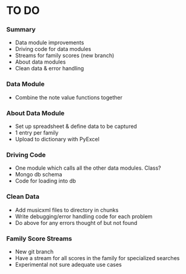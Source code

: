 # TO DO #


### Summary ###

* Data module improvements
* Driving code for data modules
* Streams for family scores (new branch)
* About data modules
* Clean data & error handling


### Data Module ###

* Combine the note value functions together

### About Data Module ###

* Set up spreadsheet & define data to be captured
* 1 entry per family
* Upload to dictionary with PyExcel

### Driving Code ###

* One module which calls all the other data modules.  Class?
* Mongo db schema
* Code for loading into db

### Clean Data ###

* Add musicxml files to directory in chunks
* Write debugging/error handling code for each problem
* Do above for any errors thought of but not found

### Family Score Streams ###

* New git branch
* Have a stream for all scores in the family for specialized searches
* Experimental not sure adequate use cases

